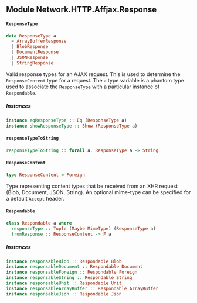 ## Module Network.HTTP.Affjax.Response

#### `ResponseType`

``` purescript
data ResponseType a
  = ArrayBufferResponse
  | BlobResponse
  | DocumentResponse
  | JSONResponse
  | StringResponse
```

Valid response types for an AJAX request. This is used to determine the
`ResponseContent` type for a request. The `a` type variable is a phantom
type used to associate the `ResponseType` with a particular instance of
`Respondable`.

##### Instances
``` purescript
instance eqResponseType :: Eq (ResponseType a)
instance showResponseType :: Show (ResponseType a)
```

#### `responseTypeToString`

``` purescript
responseTypeToString :: forall a. ResponseType a -> String
```

#### `ResponseContent`

``` purescript
type ResponseContent = Foreign
```

Type representing content types that be received from an XHR request
(Blob, Document, JSON, String). An optional mime-type can be specified for
a default `Accept` header.

#### `Respondable`

``` purescript
class Respondable a where
  responseType :: Tuple (Maybe MimeType) (ResponseType a)
  fromResponse :: ResponseContent -> F a
```

##### Instances
``` purescript
instance responsableBlob :: Respondable Blob
instance responsableDocument :: Respondable Document
instance responsableForeign :: Respondable Foreign
instance responsableString :: Respondable String
instance responsableUnit :: Respondable Unit
instance responsableArrayBuffer :: Respondable ArrayBuffer
instance responsableJson :: Respondable Json
```


